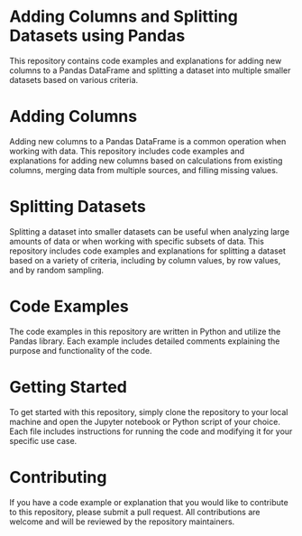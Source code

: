 # Adding Columns and Splitting Datasets using Pandas
This repository contains code examples and explanations for adding new columns to a Pandas DataFrame and splitting a dataset into multiple smaller datasets based on various criteria.

# Adding Columns
Adding new columns to a Pandas DataFrame is a common operation when working with data. This repository includes code examples and explanations for adding new columns based on calculations from existing columns, merging data from multiple sources, and filling missing values.

# Splitting Datasets
Splitting a dataset into smaller datasets can be useful when analyzing large amounts of data or when working with specific subsets of data. This repository includes code examples and explanations for splitting a dataset based on a variety of criteria, including by column values, by row values, and by random sampling.

# Code Examples
The code examples in this repository are written in Python and utilize the Pandas library. Each example includes detailed comments explaining the purpose and functionality of the code.

# Getting Started
To get started with this repository, simply clone the repository to your local machine and open the Jupyter notebook or Python script of your choice. Each file includes instructions for running the code and modifying it for your specific use case.

# Contributing
If you have a code example or explanation that you would like to contribute to this repository, please submit a pull request. All contributions are welcome and will be reviewed by the repository maintainers.

